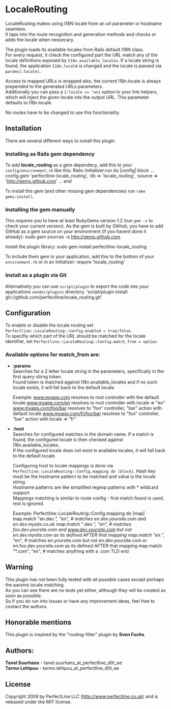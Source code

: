 # LocaleRouting

LocaleRouting makes using I18N locale from an url parameter or hostname seamless.  
It taps into the route recognition and generation methods and checks or adds the locale when nessecary.

The plugin loads its available locales from Rails default I18N class.  
For every request, it check the configured part the URL match any of the locale definitions exposed by `I18n.available_locales`.
If a locale string is found, the application `I18n.local`e is changed and the locale is passed via `params[:locale]`.

Access to mapped URLs is wrapped also, the current I18n.locale is always prepended to the generated URLs parameters.  
Additionally you can pass a `{:locale => "en}` option to your link helpers, which will inject the given locale into the output URL.
This parameter defaults to I18n.locale.

No routes have to be changed to use this functionality.

## Installation

There are several different ways to install this plugin.  

### Installing as Rails gem dependency

To add **locale_routing** as a gem dependecy, add this to your `config/environment.rb` like this:
	Rails::Initializer.run do |config| block
	...
	  config.gem 'perfectline-locale_routing', :lib => 'locale_routing', :source => 'http://gems.github.com'
	...
	end

To install this gem (and other missing gem dependencies) run `rake gems:install`.

### Installing the gem manually

This requires you to have at least RubyGems version 1.2 (run `gem -v` to check your current version).
As the gem is built by GitHub, you have to add GitHub as a gem source on your environment (if you havent done it already):
	sudo gem sources -a http://gems.github.com

Install the plugin library:
	sudo gem install perfectline-locale_routing

To include them gem in your application, add this to the bottom of your `environment.rb` or in an initializer:
	require 'locale_routing'
 
### Install as a plugin via Git

Alternatively you can use `script/plugin` to export the code into your applications `vendor/plugins` directory.
	'script/plugin install git://github.com/perfectline/locale_routing.git'

## Configuration

To enable or disable the locale routing set `Perfectline::LocaleRouting::Config.enabled = true/false`.  
To specifiy which part of the URL should be matched for the locale identifier, set `Perfectline::LocaleRouting::Config.match_from = option`

### Available options for match_from are:
*   **:params**  
    Searches for a 2 letter locale string in the parameters, specifically in the first query stirng token.   
    Found token is matched against I18n.available_locales and if no such locale exists, it will fall back to the default locale.

    Example:
        www.myapp.com resolves to root controller with the default locale
        www.myapp.com/en resolves to root controller with locale => "en"
        www.myapp.com/foo/bar resolves to "foo" controller, "bar" action with default locale
        www.myapp.com/fr/foo/bar resolves to "foo" controller, "bar" action with locale => "fr"

*   **:host**  
    Searches for configured matches in the domain name. If a match is found, the configured locale is then checked against I18n.available_locales.  
    If the configured locale does not exist in available locales, it will fall back to the default locale.

    Configuring host to locale mappings is done via `Perfectline::LocaleRouting::Config.mapping do |block|`.
    Hash key must be the hostname pattern to be matched and value is the locale string.  
    Hostname patterns are like simplified regexp patterns with * wildcard support.  
    Mappings matching is similar to route config - first match found is used, rest is ignored.

    Example:
        Perfectline::LocaleRouting::Config.mapping do |map|
          map.match "en.dev.*", "en", # matches en.dev.yoursite.com and en.dev.mysite.co.uk
          map.match "*.dev.*",  "en", # matches foo.dev.yoursite.com and www.dev.yoursite.com but not en.dev.mysite.com as its defined AFTER that mapping
          map.match "en.*",     "en", # matches en.yoursite.com but not en.dev.yoursite.com or en.foo.dev.yoursite.com as its defined AFTER that mapping
          map.match "*.com",    "en", # matches anything with a .com TLD
        end

## Warning
This plugin has not been fully tested with all possible cases except perhaps the params locale matching.  
As you can see there are no tests yet either, although they will be created as soon as possible.  
So if you do run into issues or have any improvement ideas, feel free to contact the authors.  

## Honorable mentions
This plugin is inspired by the "routing-filter" plugin by **Sven Fuchs**.

## Authors:
**Tanel Suurhans** - tanel.suurhans_at_perfectline_d0t_ee  
**Tarmo Lehtpuu** - tarmo.lehtpuu_at_perfectline_d0t_ee

## License
Copyright 2009 by PerfectLine LLC (<http://www.perfectline.co.uk>) and is released under the MIT license.
